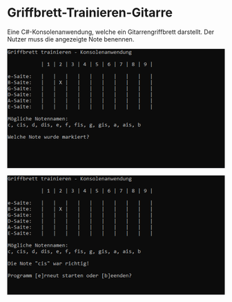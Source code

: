 # Griffbrett-Trainieren-Gitarre
Eine C#-Konsolenanwendung, welche ein Gitarrengriffbrett darstellt. Der Nutzer muss die angezeigte Note benennen.

![picture](Pictures/GriffbrettTrainierenPic1.png)

![picture](Pictures/GriffbrettTrainierenPic2.png)
